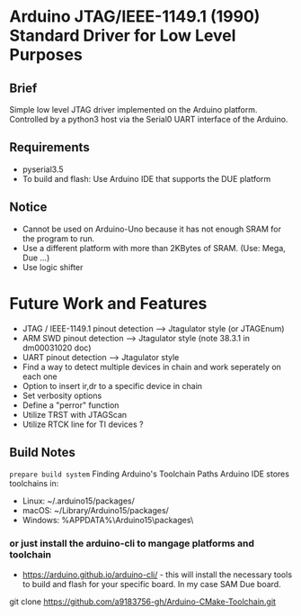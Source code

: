 # Arduino JTAG/IEEE-1149.1 (1990) Standard Driver for Low Level Purposes

## Brief
Simple low level JTAG driver implemented on the Arduino platform.
Controlled by a python3 host via the Serial0 UART interface of the Arduino.

## Requirements
* pyserial3.5
* To build and flash: Use Arduino IDE that supports the DUE platform

## Notice
* Cannot be used on Arduino-Uno because it has not enough SRAM for the program to run.
* Use a different platform with more than 2KBytes of SRAM. (Use: Mega, Due ...)
* Use logic shifter

# Future Work and Features
* JTAG / IEEE-1149.1 pinout detection --> Jtagulator style (or JTAGEnum)
* ARM SWD pinout detection            --> Jtagulator style (note 38.3.1 in dm00031020 doc)
* UART pinout detection               --> Jtagulator style
* Find a way to detect multiple devices in chain and work seperately on each one
* Option to insert ir,dr to a specific device in chain
* Set verbosity options
* Define a "perror" function
* Utilize TRST with JTAGScan
* Utilize RTCK line for TI devices ?

## Build Notes
``` prepare build system ```
Finding Arduino's Toolchain Paths
Arduino IDE stores toolchains in:
* Linux: ~/.arduino15/packages/
* macOS: ~/Library/Arduino15/packages/
* Windows: %APPDATA%\Arduino15\packages\

### or just install the arduino-cli to mangage platforms and toolchain
* https://arduino.github.io/arduino-cli/ - this will install the necessary 
tools to build and flash for your specific board. In my case SAM Due board.

git clone https://github.com/a9183756-gh/Arduino-CMake-Toolchain.git
